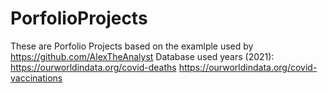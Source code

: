 # PorfolioProjects
These are Porfolio Projects based on the examlple used by https://github.com/AlexTheAnalyst 
Database used years (2021): https://ourworldindata.org/covid-deaths
                  https://ourworldindata.org/covid-vaccinations
